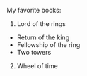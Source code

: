 My favorite books:

1. Lord of the rings
  - Return of the king
  - Fellowship of the ring
  - Two towers
2. Wheel of time
